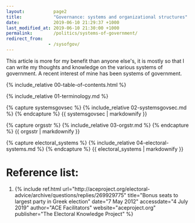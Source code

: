 ```yaml
---
layout:           page2
title:            "Governance: systems and organizational structures"
date:             2019-06-10 21:29:37 +1000
last_modified_at: 2019-06-10 21:30:00 +1000
permalink:        /politics/systems-of-government/
redirect_from:
                - /sysofgov/
---
```


This article is more for my benefit than anyone else's, it is mostly so that I can write my thoughts and knowledge on the various systems of government. A recent interest of mine has been systems of government. 

{% include_relative 00-table-of-contents.html %}

{% include_relative 01-terminology.md %}

{% capture systemsgovsec %}
{% include_relative 02-systemsgovsec.md %}
{% endcapture %}
{{ systemsgovsec | markdownify }}

{% capture orgsstr %}
{% include_relative 03-orgstr.md %}
{% endcapture %}
{{ orgsstr | markdownify }}

{% capture electoral_systems %}
{% include_relative 04-electoral-systems.md %}
{% endcapture %}
{{ electoral_systems | markdownify }}

<h1>Reference list:</h1>
<ol>
<li id="ref1">{% include ref.html url="http://aceproject.org/electoral-advice/archive/questions/replies/269929775" title="Bonus seats to largest party in Greek election" date="7 May 2012" accessdate="4 July 2019" author="ACE Facilitators" website="aceproject.org" publisher="The Electoral Knowledge Project" %}</li>
</ol>